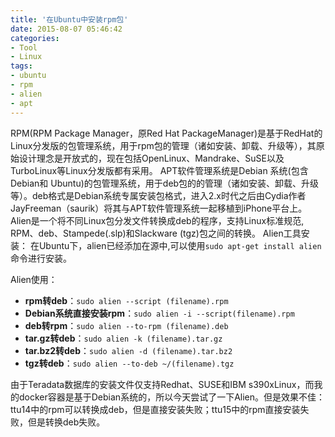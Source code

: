 ```yaml
---
title: '在Ubuntu中安装rpm包'
date: 2015-08-07 05:46:42
categories: 
- Tool
- Linux
tags: 
- ubuntu
- rpm
- alien
- apt
---
```

RPM(RPM Package Manager，原Red Hat PackageManager)是基于RedHat的Linux分发版的包管理系统，用于rpm包的管理（诸如安装、卸载、升级等），其原始设计理念是开放式的，现在包括OpenLinux、Mandrake、SuSE以及TurboLinux等Linux分发版都有采用。
APT软件管理系统是Debian 系统(包含Debian和 Ubuntu)的包管理系统，用于deb包的的管理（诸如安装、卸载、升级等）。deb格式是Debian系统专属安装包格式，进入2.x时代之后由Cydia作者JayFreeman（saurik）将其与APT软件管理系统一起移植到iPhone平台上。
Alien是一个将不同Linux包分发文件转换成deb的程序，支持Linux标准规范, RPM、deb、Stampede(.slp)和Slackware (tgz)包之间的转换。
Alien工具安装： 在Ubuntu下，alien已经添加在源中,可以使用`sudo apt-get install alien`命令进行安装。

Alien使用：
- **rpm转deb**：`sudo alien --script (filename).rpm`
- **Debian系统直接安装rpm**：`sudo alien -i --script(filename).rpm`
- **deb转rpm**：`sudo alien --to-rpm (filename).deb`
- **tar.gz转deb**：`sudo alien -k (filename).tar.gz`
- **tar.bz2转deb**：`sudo alien -d (filename).tar.bz2`
- **tgz转deb**：`sudo alien --to-deb ~/(filename).tgz`

由于Teradata数据库的安装文件仅支持Redhat、SUSE和IBM s390xLinux，而我的docker容器是基于Debian系统的，所以今天尝试了一下Alien。但是效果不佳：ttu14中的rpm可以转换成deb，但是直接安装失败；ttu15中的rpm直接安装失败，但是转换deb失败。
